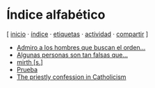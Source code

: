 # Índice alfabético
[ [inicio](https://github.com/jucardus/jucardus.github.io/blob/main/index.md) · [índice](https://github.com/jucardus/jucardus.github.io/blob/main/indice.md) · [etiquetas](https://github.com/jucardus/jucardus.github.io/blob/main/etiquetas.md) · [actividad](https://github.com/jucardus/jucardus.github.io/blob/main/actividad.md) · [compartir](https://x.com/intent/tweet?text=%C3%8Dndice%20alfab%C3%A9tico%20%E2%80%94%20%C3%8Dndices%0A%0A%E2%86%92%20https%3A%2F%2Fgithub.com%2Fjucardus%2Fjucardus.github.io%2Fblob%2Fmain%2Findice.md%0A%0A%23indices_jucardus) ]

* [Admiro a los hombres que buscan el orden...](https://github.com/jucardus/jucardus.github.io/blob/main/a/d/m/admiro-a-los-hombres-que-buscan-el-orden.md)
* [Algunas personas son tan falsas que...](https://github.com/jucardus/jucardus.github.io/blob/main/a/l/g/algunas-personas-son-tan-falsas-que.md)
* [mirth [s.]](https://github.com/jucardus/jucardus.github.io/blob/main/m/i/r/mirth-s.md)
* [Prueba](https://github.com/jucardus/jucardus.github.io/blob/main/p/r/u/prueba.md)
* [The priestly confession in Catholicism](https://github.com/jucardus/jucardus.github.io/blob/main/t/h/e/the-priestly-confession-in-catholicism.md)